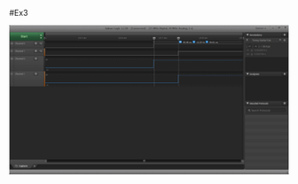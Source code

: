 #Ex3

![Example Capture](https://github.com/Microcomputers/Self-Study/blob/master/Ex3/Example%20Capture.png)
